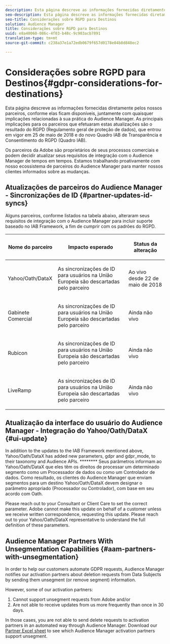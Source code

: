 ```yaml
---
description: Esta página descreve as informações fornecidas diretamente pelos nossos parceiros, conforme elas ficam disponíveis, juntamente com quaisquer implicações relacionadas à sua prática do Audience Manager. As principais implicações para os parceiros que efetuaram estas atualizações são o resultado do RGPD (Regulamento geral de proteção de dados), que entrou em vigor em 25 de maio de 2018 e do novo Quadro IAB de Transparência e Consentimento do RGPD (Quadro IAB).
seo-description: Esta página descreve as informações fornecidas diretamente pelos nossos parceiros, conforme elas ficam disponíveis, juntamente com quaisquer implicações relacionadas à sua prática do Audience Manager. As principais implicações para os parceiros que efetuaram estas atualizações são o resultado do RGPD (Regulamento geral de proteção de dados), que entrou em vigor em 25 de maio de 2018 e do novo Quadro IAB de Transparência e Consentimento do RGPD (Quadro IAB).
seo-title: Considerações sobre RGPD para Destinos
solution: Audience Manager
title: Considerações sobre RGPD para Destinos
uuid: e8a40060-086c-4f03-b48c-9c903acb7891
translation-type: tm+mt
source-git-commit: c238a37e1a72edb0679f657d0178e04b8d848ec2

---
```



# Considerações sobre RGPD para Destinos{#gdpr-considerations-for-destinations}

Esta página descreve as informações fornecidas diretamente pelos nossos parceiros, conforme elas ficam disponíveis, juntamente com quaisquer implicações relacionadas à sua prática do Audience Manager. As principais implicações para os parceiros que efetuaram estas atualizações são o resultado do RGPD (Regulamento geral de proteção de dados), que entrou em vigor em 25 de maio de 2018 e do novo Quadro IAB de Transparência e Consentimento do RGPD (Quadro IAB).

Os parceiros da Adobe são proprietários de seus processos comerciais e podem decidir atualizar seus requisitos de integração com o Audience Manager de tempos em tempos. Estamos trabalhando proativamente com nosso ecossistema de parceiros do Audience Manager para manter nossos clientes informados sobre as mudanças.

## Atualizações de parceiros do Audience Manager - Sincronizações de ID {#partner-updates-id-syncs}

Alguns parceiros, conforme listados na tabela abaixo, alteraram seus requisitos de integração com o Audience Manager para incluir suporte baseado no IAB Framework, a fim de cumprir com os padrões do RGPD.

<table id="table_335A470D4F10434E9CF587089FB54B0C"> 
 <thead> 
  <tr> 
   <th colname="col1" class="entry"> <p>Nome do parceiro </p> </th> 
   <th colname="col2" class="entry"> <p>Impacto esperado </p> </th> 
   <th colname="col3" class="entry"> <p>Status da alteração </p> </th> 
  </tr>
 </thead>
 <tbody> 
  <tr> 
   <td colname="col1"> <p>Yahoo/Oath/DataX </p> </td> 
   <td colname="col2"> <p>As sincronizações de ID para usuários na União Europeia são descartadas pelo parceiro </p> </td> 
   <td colname="col3"> <p>Ao vivo desde 22 de maio de 2018 </p> </td> 
  </tr> 
  <tr> 
   <td colname="col1"> <p>Gabinete Comercial </p> </td> 
   <td colname="col2"> <p>As sincronizações de ID para usuários na União Europeia são descartadas pelo parceiro </p> </td> 
   <td colname="col3"> <p>Ainda não vivo </p> </td> 
  </tr> 
  <tr> 
   <td colname="col1"> <p>Rubicon </p> </td> 
   <td colname="col2"> <p>As sincronizações de ID para usuários na União Europeia são descartadas pelo parceiro </p> </td> 
   <td colname="col3"> <p>Ainda não vivo </p> </td> 
  </tr> 
  <tr> 
   <td colname="col1"> <p>LiveRamp </p> </td> 
   <td colname="col2"> <p>As sincronizações de ID para usuários na União Europeia são descartadas pelo parceiro </p> </td> 
   <td colname="col3"> <p>Ainda não vivo </p> </td> 
  </tr> 
 </tbody> 
</table>

## Atualização da interface do usuário do Audience Manager - Integração do Yahoo/Oath/DataX {#ui-update}

In addition to the updates to the IAB Framework mentioned above, Yahoo/Oath/DataX has added new parameters, gdpr and gdpr_mode, to their taxonomy and Audience APIs. ******** Seus parâmetros informam ao Yahoo/Oath/DataX que eles têm os direitos de processar um determinado segmento como um Processador de dados ou como um Controlador de dados. Como resultado, os clientes do Audience Manager que enviam segmentos para um destino Yahoo/Oath/DataX devem designar o parâmetro apropriado (Processador ou Controlador), com base em seu acordo com Oath.

Please reach out to your Consultant or Client Care to set the correct parameter. Adobe cannot make this update on behalf of a customer unless we receive written correspondence, requesting this update. Please reach out to your Yahoo/Oath/DataX representative to understand the full definition of these parameters.

## Audience Manager Partners With Unsegmentation Capabilities {#aam-partners-with-unsegmentation}

In order to help our customers automate GDPR requests, Audience Manager notifies our activation partners about deletion requests from Data Subjects by sending them unsegment (or remove segment) information.

However, some of our activation partners:

1. Cannot support unsegment requests from Adobe and/or
1. Are not able to receive updates from us more frequently than once in 30 days.

In those cases, you are not able to send delete requests to activation partners in an automated way through Audience Manager. Download our [Partner Excel sheet](/help/using/overview/aam-gdpr/assets/AAM-Partners-October2019.xlsx) to see which Audience Manager activation partners support unsegment.
